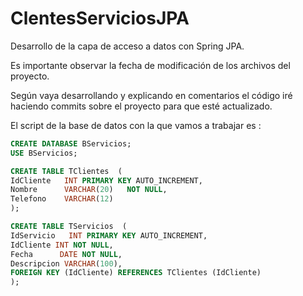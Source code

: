 # ClentesServiciosJPA

Desarrollo de la capa de acceso a datos con Spring JPA.

Es importante observar la fecha de modificación de los archivos del proyecto.

Según vaya desarrollando y explicando en comentarios el código iré haciendo commits sobre el proyecto para que esté actualizado.

El script de la base de datos con la que vamos a trabajar es :

```sql
CREATE DATABASE BServicios;
USE BServicios;

CREATE TABLE TClientes  (
IdCliente   INT PRIMARY KEY AUTO_INCREMENT,
Nombre      VARCHAR(20)   NOT NULL,
Telefono    VARCHAR(12)
);

CREATE TABLE TServicios  (
IdServicio   INT PRIMARY KEY AUTO_INCREMENT,
IdCliente INT NOT NULL,
Fecha      DATE NOT NULL,
Descripcion VARCHAR(100),
FOREIGN KEY (IdCliente) REFERENCES TClientes (IdCliente)
);
```
